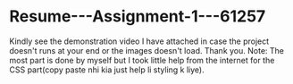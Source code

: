 # Resume---Assignment-1---61257
Kindly see the demonstration video I have attached in case the project doesn't runs at your end or the images doesn't load.
Thank you.
Note: The most part is done by myself but I took little help from the internet for the CSS part(copy paste nhi kia just help li styling k liye).
